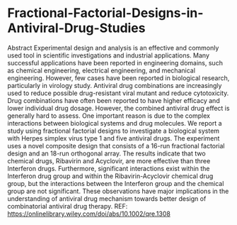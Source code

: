 # Fractional-Factorial-Designs-in-Antiviral-Drug-Studies
Abstract
Experimental design and analysis is an effective and commonly used tool in scientific investigations and industrial applications. Many successful applications have been reported in engineering domains, such as chemical engineering, electrical engineering, and mechanical engineering. However, few cases have been reported in biological research, particularly in virology study. Antiviral drug combinations are increasingly used to reduce possible drug-resistant viral mutant and reduce cytotoxicity. Drug combinations have often been reported to have higher efficacy and lower individual drug dosage. However, the combined antiviral drug effect is generally hard to assess. One important reason is due to the complex interactions between biological systems and drug molecules. We report a study using fractional factorial designs to investigate a biological system with Herpes simplex virus type 1 and five antiviral drugs. The experiment uses a novel composite design that consists of a 16-run fractional factorial design and an 18-run orthogonal array. The results indicate that two chemical drugs, Ribavirin and Acyclovir, are more effective than three Interferon drugs. Furthermore, significant interactions exist within the Interferon drug group and within the Ribavirin-Acyclovir chemical drug group, but the interactions between the Interferon group and the chemical group are not significant. These observations have major implications in the understanding of antiviral drug mechanism towards better design of combinatorial antiviral drug therapy. 
REF: https://onlinelibrary.wiley.com/doi/abs/10.1002/qre.1308
